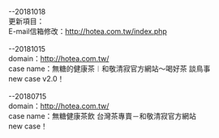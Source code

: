 --20181018<br>
更新項目：<br>
E-mail信箱修改：http://hotea.com.tw/index.php<br>
<br>
--20181015<br>
domain：http://hotea.com.tw/<br>
case name：無糖的健康茶︱和敬清寂官方網站～喝好茶 談鳥事<br>
new case v2.0！<br>
<br>
--20180715<br>
domain：http://hotea.com.tw/<br>
case name：無糖健康茶飲 台灣茶專賣－和敬清寂官方網站<br>
new case！<br>
